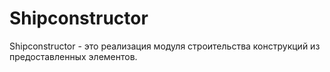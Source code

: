 # Shipconstructor 
Shipconstructor  - это реализация модуля строительства конструкций из предоставленных элементов. 
